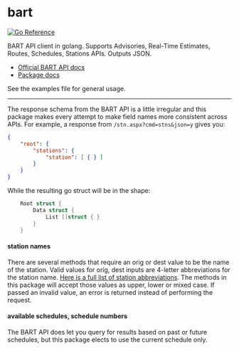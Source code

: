 # bart

[![Go Reference](https://pkg.go.dev/badge/github.com/rafaelespinoza/bart-go.svg)](https://pkg.go.dev/github.com/rafaelespinoza/bart-go)

BART API client in golang.
Supports Advisories, Real-Time Estimates, Routes, Schedules, Stations APIs.
Outputs JSON.

-   [Official BART API docs](https://api.bart.gov/docs/overview/index.aspx)
-   [Package docs](https://pkg.go.dev/github.com/rafaelespinoza/bart-go)

See the examples file for general usage.

---

The response schema from the BART API is a little irregular and this package makes every attempt to
make field names more consistent across APIs. For example, a response from `/stn.aspx?cmd=stns&json=y` gives you:

```json
{
    "root": {
        "stations": {
            "station": [ { } ]
        }
    }
}
```

While the resulting go struct will be in the shape:

```go
    Root struct {
        Data struct {
            List []struct { }
        }
    }
```

#### station names

There are several methods that require an orig or dest value to be the name of the station. Valid
values for orig, dest inputs are 4-letter abbreviations for the station name. [Here is a full list
of station abbreviations](https://api.bart.gov/docs/overview/abbrev.aspx). The methods in this
package will accept those values as upper, lower or mixed case. If passed an invalid value, an error
is returned instead of performing the request.

#### available schedules, schedule numbers

The BART API does let you query for results based on past or future schedules, but this package
elects to use the current schedule only.
